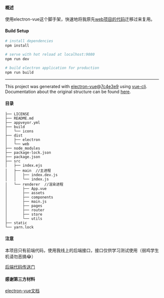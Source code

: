 
#### 概述

使用electron-vue这个脚手架，快速地将我原先[web项目的代码](https://github.com/aermin/vue-chat)迁移过来复用。

#### Build Setup

``` bash
# install dependencies
npm install

# serve with hot reload at localhost:9080
npm run dev

# build electron application for production
npm run build


```

---

This project was generated with [electron-vue](https://github.com/SimulatedGREG/electron-vue)@[7c4e3e9](https://github.com/SimulatedGREG/electron-vue/tree/7c4e3e90a772bd4c27d2dd4790f61f09bae0fcef) using [vue-cli](https://github.com/vuejs/vue-cli). Documentation about the original structure can be found [here](https://simulatedgreg.gitbooks.io/electron-vue/content/index.html).

#### 目录

```
├── LICENSE
├── README.md
├── appveyor.yml
├── build
│   └── icons
├── dist
│   ├── electron
│   └── web
├── node_modules
├── package-lock.json
├── package.json
├── src 
│   ├── index.ejs
│   ├── main  //主进程
│   │   ├── index.dev.js
│   │   └── index.js
│   └── renderer  //渲染进程
│       ├── App.vue
│       ├── assets
│       ├── components
│       ├── main.js
│       ├── pages
│       ├── router
│       ├── store
│       └── utils
├── static
└── yarn.lock
```

#### 注意 

本项目只有前端代码，使用我线上的后端接口，接口仅供学习测试使用（弱鸡学生机请勿恶搞😂）

[后端代码传送门](https://github.com/aermin/vue-chat/tree/master/server)


#### 感谢第三方材料

[electron-vue文档](https://simulatedgreg.gitbooks.io/electron-vue/content/cn/)
